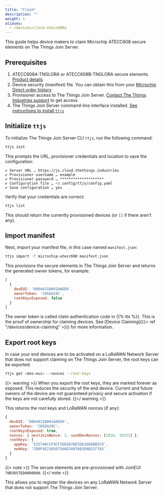 ```yaml
---
title: "Claim"
description: ""
weight: 1
aliases:
  - /devices/claim-atecc608a
---
```


This guide helps device makers to claim Microchip ATECC608 secure elements on The Things Join Server.

<!--more-->

## Prerequisites

1. ATECC608A-TNGLORA or ATECC608B-TNGLORA secure elements. [Product details](https://www.microchip.com/wwwproducts/en/ATECC608A-TNGLORA)
2. Device security (manifest) file. You can obtain this from your [Microchip Direct order history](https://www.microchipdirect.com/orders)
3. Provisioner access to The Things Join Server. [Contact The Things Industries support](mailto:support@thethingsindustries.com) to get access
4. The Things Join Server command-line interface installed. [See instructions to install `ttjs`](https://www.npmjs.com/package/ttjs-cli)

## Initialize `ttjs`

To initialize The Things Join Server CLI `ttjs`, run the following command:

```bash
ttjs init
```

This prompts the URL, provisioner credentials and location to save the configuration:

```
✔ Server URL … https://js.cloud.thethings.industries
✔ Provisioner username … example
✔ Provisioner password … ********************
✔ Configuration file … ~/.config/ttjs/config.yaml
✔ Save configuration … yes
```

Verify that your credentials are correct:

```bash
ttjs list
```

This should return the currently provisioned devices (or `[]` if there aren't any).

## Import manifest

Next, import your manifest file, in this case named `manifest.json`:

```bash
ttjs import -f microchip-atecc608 manifest.json
```

This provisions the secure elements in The Things Join Server and returns the generated owner tokens, for example:

```js
[
  {
    devEUI: '0004A310001AAED6',
    ownerToken: 'C05EA29C',
    rootKeysExposed: false
  }
]
```

The owner token is called claim authentication code in {{% tts %}}. This is the proof of ownership for claiming devices. See [Device Claiming]({{< ref "/devices/device-claiming" >}}) for more information.

## Export root keys

In case your end devices are to be activated on a LoRaWAN Network Server that does not support claiming on The Things Join Server, the root keys can be exported:

```bash
ttjs get <dev-eui> --nonces --root-keys
```

{{< warning >}} When you export the root keys, they are marked forever as exposed. This reduces the security of the end device. Current and future owners of the device are not guaranteed privacy and secure activation if the keys are not carefully stored. {{</ warning >}}

This returns the root keys and LoRaWAN nonces (if any):

```js
{
  devEUI: '0004A310001AAED6',
  ownerToken: 'C05EA29C',
  rootKeysExposed: true,
  nonces: { nextJoinNonce: 2, usedDevNonces: [1836, 10331] },
  rootKeys: {
    appKey: '525746CCF9CF5DE887BE5D836D08B5C9',
    nwkKey: 'CB0F4E236567566D2A976B3DAB2CF7A5'
  }
}
```

{{< note >}} The secure elements are pre-provisioned with JoinEUI `70B3D57ED0000000`. {{</ note >}}

This allows you to register the devices on any LoRaWAN Network Server that does not support The Things Join Server.
